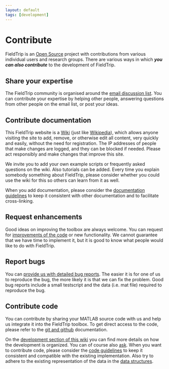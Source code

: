 ```yaml
---
layout: default
tags: [development]
---
```


# Contribute

FieldTrip is an [Open Source](http://www.opensource.org) project with contributions from various individual users and research groups. There are various ways in which ***you can also contribute*** to the development of FieldTrip.

## Share your expertise

The FieldTrip community is organised around the [email discussion list](/discussion_list). You can contribute your expertise by helping other people, answering questions from other people on the email list, or post your ideas.

## Contribute documentation

This FieldTrip website is a [Wiki](http://en.wikipedia.org/wiki/Wiki) (just like [Wikipedia](http://en.wikipedia.org/)), which allows anyone visiting the site to add, remove, or otherwise edit all content, very quickly and easily, without the need for registration. The IP addresses of people that make changes are logged, and they can be blocked if needed. Please act responsibly and make changes that improve this site.

We invite you to add your own example scripts or frequently asked questions on the wiki. Also tutorials can be added. Every time you explain somebody something about FieldTrip, please consider whether you could use the wiki for this so others can learn from it as well.

When you add documentation, please consider the [documentation guidelines](/development/guidelines/documentation) to keep it consistent with other documentation and to facilitate cross-linking.

## Request enhancements

Good ideas on improving the toolbox are always welcome. You can request for [improvements of the code](/bugzilla) or new functionality. We cannot guarantee that we have time to implement it, but it is good to know what people would like to do with FieldTrip.

## Report bugs

You can [provide us with detailed bug reports](/bugzilla). The easier it is for one of us to reproduce the bug, the more likely it is that we can fix the problem. Good bug reports include a small testscript and the data (i.e. mat file) required to reproduce the bug.

## Contribute code

You can contribute by sharing your MATLAB source code with us and help us integrate it into the FieldTrip toolbox. To get direct access to the code, please refer to the [git and github](/development/git) documentation.

On the [development section of this wiki](/development) you can find more details on how the development is organized. You can of course also [ask](/contact). When you want to contribute code, please consider the [code guidelines](/development/guidelines/code) to keep it consistent and compatible with the existing implementation. Also try to adhere to the existing representation of the data in the [data structures](/faq/how_are_the_various_data_structures_defined).
